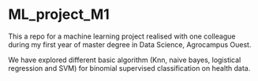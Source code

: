 # ML_project_M1

This a repo for a machine learning project realised with one colleague during my first year of master degree in Data Science, Agrocampus Ouest.

We have explored different basic algorithm (Knn, naive bayes, logistical regression and SVM) for binomial supervised classification on health data.




